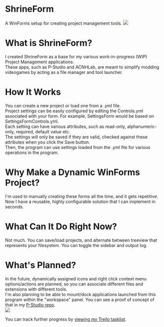 # ShrineForm
A WinForms setup for creating project management tools.
![](https://i.imgur.com/K8kFa9C.png)
# What is ShrineForm?
I created ShrineForm as a base for my various work-in-progress (WIP) Project Management applications.  
These apps, such as P-Studio and ACNHLab, are meant to simplify modding videogames by acting as a file manager and tool launcher.
# How It Works
You can create a new project or load one from a .yml file.  
Project settings can be easily configured by editing the Controls.yml associated with your form. For example, SettingsForm would be based on SettingsFormControls.yml.  
Each setting can have various attributes, such as read-only, alphanumeric-only, required, default value etc.  
The settings will only be saved if they are valid, checked against these attributes when you click the Save button.  
Then, the program can use settings loaded from the .yml file for various operations in the program.
# Why Make a Dynamic WinForms Project?
I'm used to manually creating these forms all the time, and it gets repetitive. Now I have a reusable, highly configurable solution that I can implement in seconds.
# What Can It Do Right Now?
Not much. You can save/load projects, and alternate between treeview that represents your filesystem. You can toggle the sidebar and output log.
# What's Planned?
In the future, dynamically assigned icons and right click context menu options/actions are planned, so you can associate different files and extensions with different tools.  
I'm also planning to be able to mount/dock applications launched from this program within the "workspace" panel. You can see a proof of concept of that in my [P-Studio repo](https://github.com/ShrineFox/P-Studio).  
![](https://i.imgur.com/lHR0ViP.gif)  
  
You can track further progress by [viewing my Trello tasklist](https://bit.ly/shrinefox).

